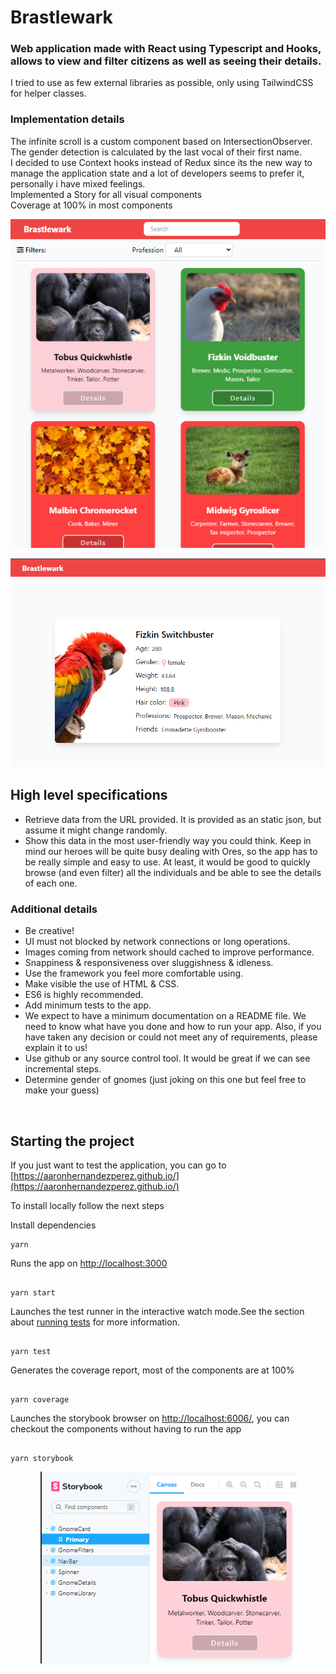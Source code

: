 # Brastlewark

### Web application made with React using Typescript and Hooks, allows to view and filter citizens as well as seeing their details.

I tried to use as few external libraries as possible, only using TailwindCSS for helper classes.

### Implementation details

The infinite scroll is a custom component based on IntersectionObserver.\
The gender detection is calculated by the last vocal of their first name.\
I decided to use Context hooks instead of Redux since its the new way to manage the application state and a lot of developers seems to prefer it, personally i have mixed feelings.\
Implemented a Story for all visual components\
Coverage at 100% in most components

<p align="center" >
  <img src="documents/library.PNG" alt="Library" />
</p>

<p align="center" >
  <img src="documents/details.PNG" alt="Details" />
</p>

## High level specifications

<ul>
<li>
Retrieve data from the URL provided. It is provided as an static json, but assume it might change randomly.
</li>
<li>
Show this data in the most user-friendly way you could think. Keep in mind our heroes will be quite busy dealing with Ores, so the app has to be really simple and easy to use. At least, it would be good to quickly browse (and even filter) all the individuals and be able to see the details of each one. 
</li>
</ul>

### Additional details

<ul>
<li>Be creative!</li> <li>UI must not blocked by network connections or long operations.</li> <li>Images coming from network should cached to improve performance.</li> <li>Snappiness & responsiveness over sluggishness & idleness.</li> <li>Use the framework you feel more comfortable using.</li> <li>Make visible the use of HTML & CSS.</li> <li>ES6 is highly recommended.</li> <li>Add minimum tests to the app.</li> <li>We expect to have a minimum documentation on a README file. We need to know what have you done and how to run your app. Also, if you have taken any decision or could not meet any of requirements, please explain it to us!</li> <li>Use github or any source control tool. It would be great if we can see incremental steps.</li> <li>Determine gender of gnomes (just joking on this one but feel free to make your guess) </li>
</ul>

<br>

## Starting the project

If you just want to test the application, you can go to [https://aaronhernandezperez.github.io/](https://aaronhernandezperez.github.io/)

To install locally follow the next steps

Install dependencies

```
yarn
```

Runs the app on [http://localhost:3000](http://localhost:3000)

```

yarn start

```

Launches the test runner in the interactive watch mode.See the section about [running tests](https://facebook.github.io/create-react-app/docs/running-tests) for more information.

```

yarn test

```

Generates the coverage report, most of the components are at 100%

```

yarn coverage

```

Launches the storybook browser on [http://localhost:6006/](http://localhost:6006/), you can checkout the components without having to run the app

```

yarn storybook

```

<p align="center" >
  <img src="documents/storybook.PNG" alt="Storybook" />
</p>
